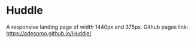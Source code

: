 # Huddle
A responsive landing page of width 1440px and 375px.
Github pages link: https://adesomo.github.io/Huddle/

